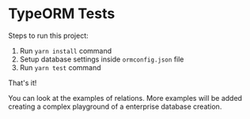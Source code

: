 # TypeORM Tests
        
Steps to run this project:

1. Run `yarn install` command
2. Setup database settings inside `ormconfig.json` file
3. Run `yarn test` command

That's it!

You can look at the examples of relations. More examples will be added creating a complex playground of a enterprise database creation.

